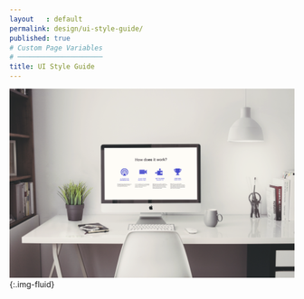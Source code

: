 ```yaml
---
layout   : default
permalink: design/ui-style-guide/
published: true
# Custom Page Variables
# ─────────────────────
title: UI Style Guide
---
```

![Sitemap](../../assets/img/mockup_ui_styleguide_website.png){:.img-fluid}  